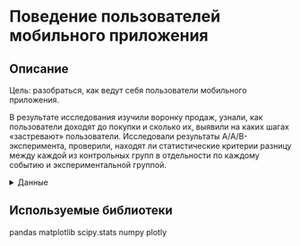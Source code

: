 # Поведение пользователей мобильного приложения

## Описание
 
Цель: разобраться, как ведут себя пользователи мобильного приложения.

В результате исследования изучили воронку продаж, узнали, как пользователи доходят до покупки и сколько их, выявили на каких шагах «застревают» пользователи.
Исследовали результаты A/A/B-эксперимента, проверили, находят ли статистические критерии разницу между каждой из контрольных групп в отдельности по каждому событию и экспериментальной группой.

<details>
 <summary>Данные</summary>

— название события;
— уникальный идентификатор пользователя;
— время события;
— номер эксперимента: 246 и 247 — контрольные группы, а 248 — экспериментальная.

</details>

## Используемые библиотеки
pandas
matplotlib
scipy.stats
numpy
plotly
